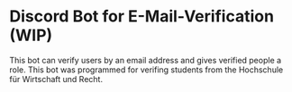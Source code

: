 # Discord Bot for E-Mail-Verification (WIP)

This bot can verify users by an email address and gives verified people a role. This bot was programmed for verifing students from the Hochschule für Wirtschaft und Recht.

